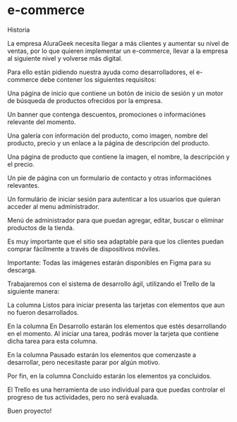 # e-commerce

Historia

La empresa AluraGeek necesita llegar a más clientes y aumentar su nivel de ventas, por lo que quieren implementar un e-commerce, llevar a la empresa al siguiente nivel y volverse más digital.

Para ello están pidiendo nuestra ayuda como desarrolladores, el e-commerce debe contener los siguientes requisitos:

Una página de inicio que contiene un botón de inicio de sesión y un motor de búsqueda de productos ofrecidos por la empresa.

Un banner que contenga descuentos, promociones o informaciónes relevante del momento.

Una galería con información del producto, como imagen, nombre del producto, precio y un enlace a la página de descripción del producto.

Una página de producto que contiene la imagen, el nombre, la descripción y el precio.

Un pie de página con un formulario de contacto y otras informaciónes relevantes.

Un formulário de iniciar sesión para autenticar a los usuarios que quieran acceder al menu administrador.

Menú de administrador para que puedan agregar, editar, buscar o eliminar productos de la tienda.

Es muy importante que el sitio sea adaptable  para que los clientes puedan comprar fácilmente a través de dispositivos móviles.

Importante:  Todas las imágenes estarán disponibles en Figma para su descarga.



Trabajaremos con el sistema de desarrollo ágil, utilizando el Trello de la siguiente manera:

La columna Listos para iniciar presenta las tarjetas con elementos que aun no fueron desarrollados.

En la columna En Desarrollo estarán los elementos que estés desarrollando en el momento. Al iniciar una tarea, podrás mover la tarjeta que contiene dicha tarea para esta columna.

En la columna Pausado estarán los elementos que comenzaste a desarrollar, pero necesitaste parar por algún motivo.

Por fin, en la columna Concluido estarán los elementos ya concluidos.

El Trello es una herramienta de uso individual para que puedas controlar el progreso de tus actividades, pero no será evaluada.

Buen proyecto!